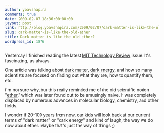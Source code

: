 ```yaml
---
author: yoavshapira
comments: true
date: 2009-02-07 18:36:00+00:00
layout: post
link: http://blog.yoavshapira.com/2009/02/07/dark-matter-is-like-the-old-ether/
slug: dark-matter-is-like-the-old-ether
title: Dark matter is like the old ether?
wordpress_id: 1876
---
```


Yesterday I finished reading the latest [MIT Technology Review](http://www.technologyreview.com/) issue.  It's fascinating, as always.  
  
One article was talking about [dark matter](http://en.wikipedia.org/wiki/Dark_matter), [dark energy](http://en.wikipedia.org/wiki/Dark_energy), and how so many scientists are focused on finding out what they are, how to quantify them, etc.  
  
I'm not sure why, but this really reminded me of the old scientific notion "[ether](http://en.wikipedia.org/wiki/Aether)," which was later found out to be amusingly naive.  It was completely displaced by numerous advances in molecular biology, chemistry, and other fields.  
  
I wonder if 20-100 years from now, our kids will look back at our current terms of "dark matter" or "dark energy" and kind of laugh, the way we do now about ether.  Maybe that's just the way of things ;)
